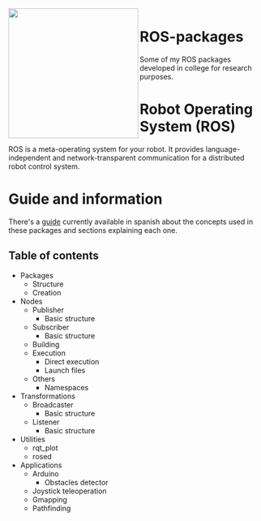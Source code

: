 <img align="left" src="https://upload.wikimedia.org/wikipedia/commons/thumb/1/15/Robot_Operating_System_logo.svg/1200px-Robot_Operating_System_logo.svg.png" width="256px">

# ROS-packages
Some of my ROS packages developed in college for research purposes.

# Robot Operating System (ROS)
ROS is a meta-operating system for your robot.  It provides
language-independent and network-transparent communication for a
distributed robot control system.

# Guide and information
There's a [guide](https://github.com/hunsrus/ROS-packages/blob/main/Gu%C3%ADa%20(Espa%C3%B1ol).pdf) currently available in spanish about the concepts used in these packages and sections explaining each one.
## Table of contents
- Packages
  - Structure
  - Creation
- Nodes
  - Publisher
    - Basic structure
  - Subscriber
    - Basic structure
  - Building
  - Execution
    - Direct execution
    - Launch files
  - Others
    - Namespaces
- Transformations
  - Broadcaster
    - Basic structure
  - Listener
    - Basic structure
- Utilities
  - rqt_plot
  - rosed
- Applications
  - Arduino
    - Obstacles detector
  - Joystick teleoperation
  - Gmapping
  - Pathfinding
